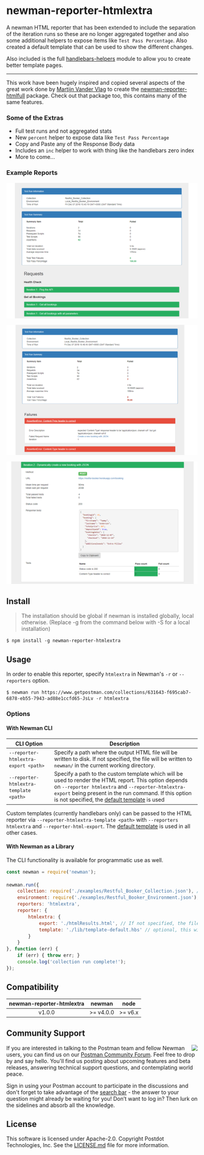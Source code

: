 # newman-reporter-htmlextra

A newman HTML reporter that has been extended to include the separation of the iteration runs so these are no longer aggregated together and also some additional helpers to expose items like `Test Pass Percentage`. Also created a default template that can be used to show the different changes.

Also included is the full [handlebars-helpers](https://www.npmjs.com/package/handlebars-helpers) module to allow you to create better template pages.

---

This work have been hugely inspired and copied several aspects of the great work done by [Martijn Vander Vlag](https://github.com/martijnvandervlag) to create the [newman-reporter-htmlfull](https://github.com/martijnvandervlag/newman-reporter-htmlfull) package. Check out that package too, this contains many of the same features.

### Some of the Extras

- Full test runs and not aggregated stats
- New `percent` helper to expose data like `Test Pass Percentage`
- Copy and Paste any of the Response Body data
- Includes an `inc` helper to work with thing like the handlebars zero index
- More to come...

### Example Reports

![Sample Report](./examples/Report.PNG)

![Sample Failed Report](./examples/Failed_Report.PNG)

![Single Request](./examples/Single_Request.PNG)

## Install
> The installation should be global if newman is installed globally, local otherwise. (Replace -g from the command below with -S for a local installation)

```console
$ npm install -g newman-reporter-htmlextra
```

## Usage
In order to enable this reporter, specify `htmlextra` in Newman's `-r` or `--reporters` option.

```console
$ newman run https://www.getpostman.com/collections/631643-f695cab7-6878-eb55-7943-ad88e1ccfd65-JsLv -r htmlextra
```

### Options

#### With Newman CLI

| CLI Option  | Description       |
|-------------|-------------------|
| `--reporter-htmlextra-export <path>` | Specify a path where the output HTML file will be written to disk. If not specified, the file will be written to `newman/` in the current working directory. |
| `--reporter-htmlextra-template <path>` | Specify a path to the custom template which will be used to render the HTML report. This option depends on `--reporter htmlextra` and `--reporter-htmlextra-export` being present in the run command. If this option is not specified, the [default template](./lib/template-default.hbs) is used |

Custom templates (currently handlebars only) can be passed to the HTML reporter via `--reporter-htmlextra-template <path>` with `--reporters htmlextra` and `--reporter-html-export`.
The [default template](./lib/template-default.hbs) is used in all other cases.

#### With Newman as a Library
The CLI functionality is available for programmatic use as well.

```javascript
const newman = require('newman');

newman.run({
    collection: require('./examples/Restful_Booker_Collection.json'), // can also provide a URL or path to a local JSON file.
    environment: require('./examples/Restful_Booker_Environment.json'),
    reporters: 'htmlextra',
    reporter: {
        htmlextra: {
            export: './htmlResults.html', // If not specified, the file will be written to `newman/` in the current working directory.
            template: './lib/template-default.hbs' // optional, this will be picked up relative to the directory that Newman runs in.
        }
    }
}, function (err) {
	if (err) { throw err; }
    console.log('collection run complete!');
});
```

## Compatibility

| **newman-reporter-htmlextra** | **newman** | **node** |
|:------------------------:|:----------:|:--------:|
|          v1.0.0          | >= v4.0.0  | >= v6.x  |

## Community Support

<img src="https://avatars1.githubusercontent.com/u/3220138?v=3&s=120" align="right" />
If you are interested in talking to the Postman team and fellow Newman users, you can find us on our <a href="https://community.getpostman.com">Postman Community Forum</a>. Feel free to drop by and say hello. You'll find us posting about upcoming features and beta releases, answering technical support questions, and contemplating world peace.

Sign in using your Postman account to participate in the discussions and don't forget to take advantage of the <a href="https://community.getpostman.com/search?q=newman">search bar</a> - the answer to your question might already be waiting for you! Don’t want to log in? Then lurk on the sidelines and absorb all the knowledge.


## License
This software is licensed under Apache-2.0. Copyright Postdot Technologies, Inc. See the [LICENSE.md](LICENSE.md) file for more information.
